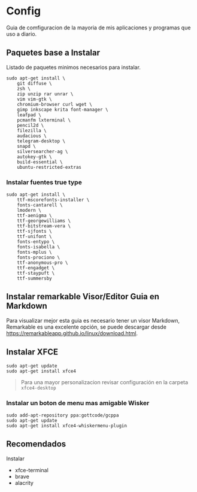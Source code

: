 # Config
Guia de comfiguracion de la mayoria de mis aplicaciones y programas que uso a diario.

## Paquetes base a Instalar
   
   Listado de paquetes minimos necesarios para instalar.
   
	sudo apt-get install \
		git diffuse \
		zsh \
		zip unzip rar unrar \
		vim vim-gtk \
		chromium-browser curl wget \
		gimp inkscape krita font-manager \
		leafpad \
		pcmanfm lxterminal \
		pencil2d \
		filezilla \
		audacious \
		telegram-desktop \
		snapd \
		silversearcher-ag \
		autokey-gtk \
		build-essential \
		ubuntu-restricted-extras

### Instalar fuentes true type
	
	sudo apt-get install \
		ttf-mscorefonts-installer \
		fonts-cantarell \
		lmodern \
		ttf-aenigma \
		ttf-georgewilliams \
		ttf-bitstream-vera \
		ttf-sjfonts \
		ttf-unifont \
		fonts-entypo \
		fonts-isabella \
		fonts-mplus \
		fonts-prociono \
		ttf-anonymous-pro \
		ttf-engadget \
		ttf-staypuft \
		ttf-summersby

## Instalar remarkable Visor/Editor Guia en Markdown

Para visualizar mejor esta guia es necesario tener un visor Markdown, Remarkable es una excelente opción, se puede descargar desde https://remarkableapp.github.io/linux/download.html.

## Instalar XFCE 
	
	sudo apt-get update
	sudo apt-get install xfce4
	
> Para una mayor personalizacion revisar configuración en la carpeta `xfce4-desktop`
	
### Instalar un boton de menu mas amigable Wisker

	sudo add-apt-repository ppa:gottcode/gcppa
	sudo apt-get update
	sudo apt-get install xfce4-whiskermenu-plugin

## Recomendados

Instalar

- xfce-terminal
- brave
- alacrity	


